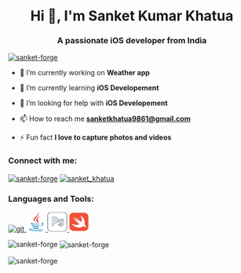 <h1 align="center">Hi 👋, I'm Sanket Kumar Khatua</h1>
<h3 align="center">A passionate iOS developer from India</h3>

<p align="left"> <a href="https://github.com/ryo-ma/github-profile-trophy"><img src="https://github-profile-trophy.vercel.app/?username=sanket-forge" alt="sanket-forge" /></a> </p>

- 🔭 I’m currently working on **Weather app**

- 🌱 I’m currently learning **iOS Developement**

- 🤝 I’m looking for help with **iOS Developement**

- 📫 How to reach me **sanketkhatua9861@gmail.com**

- ⚡ Fun fact **I love to capture photos and videos**

<h3 align="left">Connect with me:</h3>
<p align="left">
<a href="https://linkedin.com/in/sanket-forge" target="blank"><img align="center" src="https://raw.githubusercontent.com/rahuldkjain/github-profile-readme-generator/master/src/images/icons/Social/linked-in-alt.svg" alt="sanket-forge" height="30" width="40" /></a>
<a href="https://instagram.com/sanket_khatua" target="blank"><img align="center" src="https://raw.githubusercontent.com/rahuldkjain/github-profile-readme-generator/master/src/images/icons/Social/instagram.svg" alt="sanket_khatua" height="30" width="40" /></a>
</p>

<h3 align="left">Languages and Tools:</h3>
<p align="left"> <a href="https://git-scm.com/" target="_blank" rel="noreferrer"> <img src="https://www.vectorlogo.zone/logos/git-scm/git-scm-icon.svg" alt="git" width="40" height="40"/> </a> <a href="https://www.java.com" target="_blank" rel="noreferrer"> <img src="https://raw.githubusercontent.com/devicons/devicon/master/icons/java/java-original.svg" alt="java" width="40" height="40"/> </a> <a href="https://www.photoshop.com/en" target="_blank" rel="noreferrer"> <img src="https://raw.githubusercontent.com/devicons/devicon/master/icons/photoshop/photoshop-line.svg" alt="photoshop" width="40" height="40"/> </a> <a href="https://developer.apple.com/swift/" target="_blank" rel="noreferrer"> <img src="https://raw.githubusercontent.com/devicons/devicon/master/icons/swift/swift-original.svg" alt="swift" width="40" height="40"/> </a> </p>

<p><img align="left" src="https://github-readme-stats.vercel.app/api/top-langs?username=sanket-forge&show_icons=true&locale=en&layout=compact" alt="sanket-forge" /></p>

<p>&nbsp;<img align="center" src="https://github-readme-stats.vercel.app/api?username=sanket-forge&show_icons=true&locale=en" alt="sanket-forge" /></p>

<p><img align="center" src="https://github-readme-streak-stats.herokuapp.com/?user=sanket-forge&" alt="sanket-forge" /></p>
